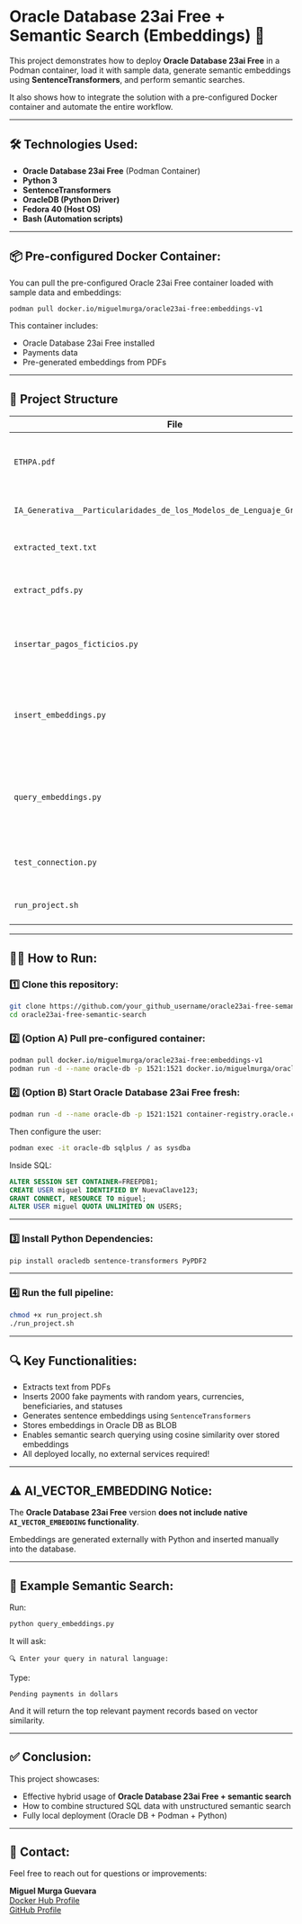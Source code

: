 
# Oracle Database 23ai Free + Semantic Search (Embeddings) 🚀

This project demonstrates how to deploy **Oracle Database 23ai Free** in a Podman container, load it with sample data, generate semantic embeddings using **SentenceTransformers**, and perform semantic searches.

It also shows how to integrate the solution with a pre-configured Docker container and automate the entire workflow.

---

## 🛠️ Technologies Used:

- **Oracle Database 23ai Free** (Podman Container)
- **Python 3**
- **SentenceTransformers**
- **OracleDB (Python Driver)**
- **Fedora 40 (Host OS)**
- **Bash (Automation scripts)**

---

## 📦 Pre-configured Docker Container:

You can pull the pre-configured Oracle 23ai Free container loaded with sample data and embeddings:

```bash
podman pull docker.io/miguelmurga/oracle23ai-free:embeddings-v1
```

This container includes:

- Oracle Database 23ai Free installed
- Payments data
- Pre-generated embeddings from PDFs

---

## 📁 Project Structure

| File | Description |
|------|-------------|
| `ETHPA.pdf` | Sample PDF document used to generate embeddings. |
| `IA_Generativa__Particularidades_de_los_Modelos_de_Lenguaje_Grandes.pdf` | Second PDF for embeddings. |
| `extracted_text.txt` | Extracted text from PDFs. |
| `extract_pdfs.py` | Script to extract text from PDF files. |
| `insertar_pagos_ficticios.py` | Inserts 2000 fake payment records into Oracle DB. |
| `insert_embeddings.py` | Generates sentence embeddings using Python and stores them in Oracle DB. |
| `query_embeddings.py` | Allows natural language search over embeddings stored in Oracle. |
| `test_connection.py` | Tests connection to Oracle DB. |
| `run_project.sh` | Automates execution of all scripts. |

---

## 🏃‍♂️ How to Run:

### 1️⃣ Clone this repository:

```bash
git clone https://github.com/your_github_username/oracle23ai-free-semantic-search.git
cd oracle23ai-free-semantic-search
```

### 2️⃣ (Option A) Pull pre-configured container:

```bash
podman pull docker.io/miguelmurga/oracle23ai-free:embeddings-v1
podman run -d --name oracle-db -p 1521:1521 docker.io/miguelmurga/oracle23ai-free:embeddings-v1
```

### 2️⃣ (Option B) Start Oracle Database 23ai Free fresh:

```bash
podman run -d --name oracle-db -p 1521:1521 container-registry.oracle.com/database/free:latest
```

Then configure the user:

```bash
podman exec -it oracle-db sqlplus / as sysdba
```

Inside SQL:

```sql
ALTER SESSION SET CONTAINER=FREEPDB1;
CREATE USER miguel IDENTIFIED BY NuevaClave123;
GRANT CONNECT, RESOURCE TO miguel;
ALTER USER miguel QUOTA UNLIMITED ON USERS;
```

---

### 3️⃣ Install Python Dependencies:

```bash
pip install oracledb sentence-transformers PyPDF2
```

---

### 4️⃣ Run the full pipeline:

```bash
chmod +x run_project.sh
./run_project.sh
```

---

## 🔍 Key Functionalities:

- Extracts text from PDFs
- Inserts 2000 fake payments with random years, currencies, beneficiaries, and statuses
- Generates sentence embeddings using `SentenceTransformers`
- Stores embeddings in Oracle DB as BLOB
- Enables semantic search querying using cosine similarity over stored embeddings
- All deployed locally, no external services required!

---

## ⚠️ AI_VECTOR_EMBEDDING Notice:

The **Oracle Database 23ai Free** version **does not include native `AI_VECTOR_EMBEDDING` functionality**.

Embeddings are generated externally with Python and inserted manually into the database.

---

## 📌 Example Semantic Search:

Run:

```bash
python query_embeddings.py
```

It will ask:

```
🔍 Enter your query in natural language:
```

Type:

```
Pending payments in dollars
```

And it will return the top relevant payment records based on vector similarity.

---

## ✅ Conclusion:

This project showcases:

- Effective hybrid usage of **Oracle Database 23ai Free + semantic search**
- How to combine structured SQL data with unstructured semantic search
- Fully local deployment (Oracle DB + Podman + Python)

---

## 🔗 Contact:

Feel free to reach out for questions or improvements:

**Miguel Murga Guevara**  
[Docker Hub Profile](https://hub.docker.com/u/miguelmurga)  
[GitHub Profile](https://github.com/your_github_username)
